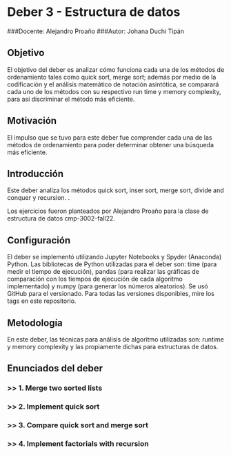 # Deber 3 - Estructura de datos

###Docente:  Alejandro Proaño
###Autor:    Johana Duchi Tipán

## Objetivo

El objetivo del deber es analizar cómo funciona cada una de los métodos de ordenamiento tales como quick sort, merge sort; además por medio de la codificación y el análisis matemático de notación asintótica, se comparará cada uno de los métodos con su respectivo run time y memory complexity, para así discriminar el método más eficiente.

## Motivación

El impulso que se tuvo para este deber fue comprender cada una de las métodos de ordenamiento para poder determinar obtener una búsqueda más eficiente.

## Introducción

Este deber analiza los métodos quick sort, inser sort, merge sort, divide and conquer y recursion. .

Los ejercicios fueron planteados por Alejandro Proaño para la clase de estructura de datos cmp-3002-fall22.

## Configuración

El deber se implementó utilizando Jupyter Notebooks y Spyder (Anaconda) Python. Las bibliotecas de Python utilizadas para el deber son: time (para medir el tiempo de ejecución), pandas (para realizar las gráficas de comparación con los tiempos de ejecución de cada algoritmo implementado) y numpy (para generar los números aleatorios).
Se usó GitHub para el versionado. Para todas las versiones disponibles, mire los tags en este repositorio.

## Metodología

En este deber, las técnicas para análisis de algoritmo utilizadas son: runtime y memory complexity y las propiamente dichas para estructuras de datos.

## Enunciados del deber

### >> 1. Merge two sorted lists

### >> 2. Implement quick sort

### >> 3. **Compare quick sort and merge sort**

### >> 4. Implement factorials with recursion
